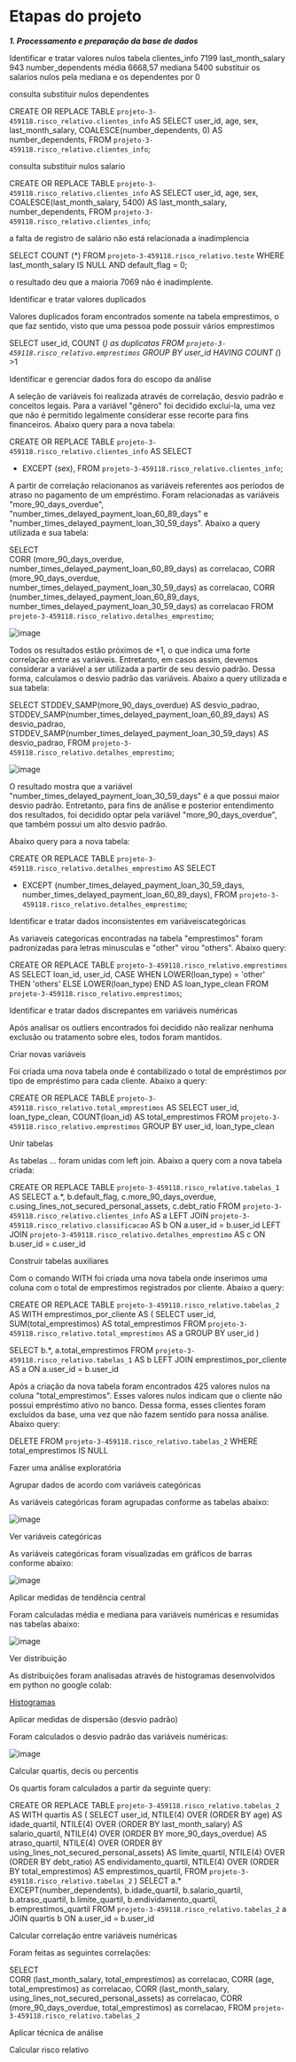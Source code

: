# Etapas do projeto

***1. Processamento e preparação da base de dados***

Identificar e tratar valores nulos
tabela clientes_info
7199 last_month_salary
943 number_dependents
média 6668,57
mediana 5400
substituir os salarios nulos pela mediana e os dependentes por 0

consulta substituir nulos dependentes

CREATE OR REPLACE TABLE `projeto-3-459118.risco_relativo.clientes_info` AS
SELECT
user_id,
age,
sex,
last_month_salary,
COALESCE(number_dependents, 0) AS number_dependents,
FROM `projeto-3-459118.risco_relativo.clientes_info`;

consulta substituir nulos salario

CREATE OR REPLACE TABLE `projeto-3-459118.risco_relativo.clientes_info` AS
SELECT
user_id,
age,
sex,
COALESCE(last_month_salary, 5400) AS last_month_salary,
number_dependents,
FROM `projeto-3-459118.risco_relativo.clientes_info`;

a falta de registro de salário não está relacionada a inadimplencia

SELECT 
COUNT (*)
FROM `projeto-3-459118.risco_relativo.teste`
WHERE last_month_salary IS NULL AND default_flag = 0;

o resultado deu que a maioria 7069 não é inadimplente.

Identificar e tratar valores duplicados

Valores duplicados foram encontrados somente na tabela emprestimos, o que faz sentido, visto que uma pessoa pode possuir vários emprestimos

SELECT 
user_id,
COUNT (*) as duplicatas
FROM `projeto-3-459118.risco_relativo.emprestimos`
GROUP BY user_id
HAVING COUNT (*) >1

Identificar e gerenciar dados fora do escopo da análise

A seleção de variáveis foi realizada através de correlação, desvio padrão e conceitos legais.
Para a variável "gênero" foi decidido excluí-la, uma vez que não é permitido legalmente considerar esse recorte para fins financeiros. Abaixo query para a nova tabela:

CREATE OR REPLACE TABLE `projeto-3-459118.risco_relativo.clientes_info` AS
SELECT  
* EXCEPT (sex),
FROM `projeto-3-459118.risco_relativo.clientes_info`;

A partir de correlação relacionanos as variáveis referentes aos períodos de atraso no pagamento de um empréstimo. 
Foram relacionadas as variáveis "more_90_days_overdue", "number_times_delayed_payment_loan_60_89_days" e "number_times_delayed_payment_loan_30_59_days".
Abaixo a query utilizada e sua tabela:

SELECT  
CORR (more_90_days_overdue, number_times_delayed_payment_loan_60_89_days) as correlacao,
CORR (more_90_days_overdue, number_times_delayed_payment_loan_30_59_days) as correlacao,
CORR (number_times_delayed_payment_loan_60_89_days, number_times_delayed_payment_loan_30_59_days) as correlacao
FROM `projeto-3-459118.risco_relativo.detalhes_emprestimo`;

![image](https://github.com/user-attachments/assets/0474e233-3cbd-4c22-a220-e1065094f992)

Todos os resultados estão próximos de +1, o que indica uma forte correlação entre as variáveis. Entretanto, em casos assim, devemos considerar a variável a ser utilizada a partir de seu desvio padrão. Dessa forma, calculamos o desvio padrão das variáveis.
Abaixo a query utilizada e sua tabela:

SELECT 
STDDEV_SAMP(more_90_days_overdue) AS desvio_padrao,
STDDEV_SAMP(number_times_delayed_payment_loan_60_89_days) AS desvio_padrao,
STDDEV_SAMP(number_times_delayed_payment_loan_30_59_days) AS desvio_padrao,
FROM `projeto-3-459118.risco_relativo.detalhes_emprestimo`;

![image](https://github.com/user-attachments/assets/80e18b4c-ee40-4025-80a3-ee80985b551e)

O resultado mostra que a variável "number_times_delayed_payment_loan_30_59_days" é a que possui maior desvio padrão.
Entretanto, para fins de análise e posterior entendimento dos resultados, foi decidido optar pela variável "more_90_days_overdue", que também possui um alto desvio padrão.

Abaixo query para a nova tabela:

CREATE OR REPLACE TABLE `projeto-3-459118.risco_relativo.detalhes_emprestimo` AS
SELECT  
* EXCEPT (number_times_delayed_payment_loan_30_59_days, number_times_delayed_payment_loan_60_89_days),
FROM `projeto-3-459118.risco_relativo.detalhes_emprestimo`;

Identificar e tratar dados inconsistentes em variáveis ​​categóricas

As variaveis categoricas encontradas na tabela "emprestimos" foram padronizadas para letras minusculas e "other" virou "others".
Abaixo query:

CREATE OR REPLACE TABLE `projeto-3-459118.risco_relativo.emprestimos` AS
SELECT 
loan_id,
user_id,
CASE WHEN LOWER(loan_type) = 'other' THEN 'others'
ELSE LOWER(loan_type)
END AS loan_type_clean
FROM `projeto-3-459118.risco_relativo.emprestimos`;

Identificar e tratar dados discrepantes em variáveis ​​numéricas

Após analisar os outliers encontrados foi decidido não realizar nenhuma exclusão ou tratamento sobre eles, todos foram mantidos.

Criar novas variáveis

Foi criada uma nova tabela onde é contabilizado o total de empréstimos por tipo de empréstimo para cada cliente.
Abaixo a query:

CREATE OR REPLACE TABLE `projeto-3-459118.risco_relativo.total_emprestimos` AS
SELECT 
user_id,
loan_type_clean,
COUNT(loan_id) AS total_emprestimos
FROM `projeto-3-459118.risco_relativo.emprestimos`
GROUP BY user_id, loan_type_clean

Unir tabelas

As tabelas ... foram unidas com left join.
Abaixo a query com a nova tabela criada:

CREATE OR REPLACE TABLE `projeto-3-459118.risco_relativo.tabelas_1` AS
SELECT 
a.*,
b.default_flag,
c.more_90_days_overdue,
c.using_lines_not_secured_personal_assets,
c.debt_ratio
FROM `projeto-3-459118.risco_relativo.clientes_info` AS a
LEFT JOIN 
`projeto-3-459118.risco_relativo.classificacao` AS b
ON a.user_id = b.user_id
LEFT JOIN
`projeto-3-459118.risco_relativo.detalhes_emprestimo` AS c
ON b.user_id = c.user_id

Construir tabelas auxiliares

Com o comando WITH foi criada uma nova tabela onde inserimos uma coluna com o total de emprestimos registrados por cliente.
Abaixo a query:

CREATE OR REPLACE TABLE `projeto-3-459118.risco_relativo.tabelas_2` AS
WITH emprestimos_por_cliente AS (
  SELECT
    user_id,
    SUM(total_emprestimos) AS total_emprestimos
  FROM `projeto-3-459118.risco_relativo.total_emprestimos` AS a
  GROUP BY user_id
)

SELECT
  b.*,
  a.total_emprestimos
FROM `projeto-3-459118.risco_relativo.tabelas_1` AS b
LEFT JOIN emprestimos_por_cliente AS a
  ON a.user_id = b.user_id
  
Após a criação da nova tabela foram encontrados 425 valores nulos na coluna "total_emprestimos". Esses valores nulos indicam que o cliente não possui empréstimo ativo no banco. Dessa forma, esses clientes foram excluídos da base, uma vez que não fazem sentido para nossa análise.
Abaixo query:

DELETE FROM `projeto-3-459118.risco_relativo.tabelas_2`
WHERE total_emprestimos IS NULL

Fazer uma análise exploratória

Agrupar dados de acordo com variáveis ​​categóricas

As variáveis categóricas foram agrupadas conforme as tabelas abaixo:

![image](https://github.com/user-attachments/assets/393e0f2e-e05b-47fd-8fcd-d10394874234)

Ver variáveis ​​categóricas

As variáveis categóricas foram visualizadas em gráficos de barras conforme abaixo: 

![image](https://github.com/user-attachments/assets/de7246b9-48e2-437d-9ae8-16ae09c3c8f0)

Aplicar medidas de tendência central

Foram calculadas média e mediana para variáveis numéricas e resumidas nas tabelas abaixo:

![image](https://github.com/user-attachments/assets/216a9829-96b4-49ad-8196-3f2d9577af11)

Ver distribuição

As distribuições foram analisadas através de histogramas desenvolvidos em python no google colab:

[Histogramas](https://colab.research.google.com/drive/1Rt7ojChYG2ZsJia042dfdm3RNwqil2AE?usp=sharing) 

Aplicar medidas de dispersão (desvio padrão)

Foram calculados o desvio padrão das variáveis numéricas:

![image](https://github.com/user-attachments/assets/fa3dd5f6-fb8c-4948-a80f-61070f296a71)

Calcular quartis, decis ou percentis

Os quartis foram calculados a partir da seguinte query:

CREATE OR REPLACE TABLE `projeto-3-459118.risco_relativo.tabelas_2` AS
WITH quartis AS (
  SELECT
    user_id,
    NTILE(4) OVER (ORDER BY age) AS idade_quartil,
    NTILE(4) OVER (ORDER BY last_month_salary) AS salario_quartil,
    NTILE(4) OVER (ORDER BY more_90_days_overdue) AS atraso_quartil,
    NTILE(4) OVER (ORDER BY using_lines_not_secured_personal_assets) AS limite_quartil,
    NTILE(4) OVER (ORDER BY debt_ratio) AS endividamento_quartil,
    NTILE(4) OVER (ORDER BY total_emprestimos) AS emprestimos_quartil,
  FROM
    `projeto-3-459118.risco_relativo.tabelas_2`
)
SELECT
  a.* EXCEPT(number_dependents),
  b.idade_quartil,
  b.salario_quartil,
  b.atraso_quartil,
  b.limite_quartil,
  b.endividamento_quartil,
  b.emprestimos_quartil
FROM
  `projeto-3-459118.risco_relativo.tabelas_2` a
JOIN
  quartis b ON a.user_id = b.user_id

Calcular correlação entre variáveis ​​numéricas

Foram feitas as seguintes correlações:

SELECT  
CORR (last_month_salary, total_emprestimos) as correlacao,
CORR (age, total_emprestimos) as correlacao,
CORR (last_month_salary, using_lines_not_secured_personal_assets) as correlacao,
CORR (more_90_days_overdue, total_emprestimos) as correlacao,
FROM `projeto-3-459118.risco_relativo.tabelas_2`

Aplicar técnica de análise

Calcular risco relativo









  









